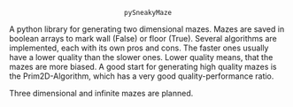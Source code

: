                                 pySneakyMaze

A python library for generating two dimensional mazes. Mazes are saved in
boolean arrays to mark wall (False) or floor (True). Several algorithms
are implemented, each with its own pros and cons. The faster ones usually
have a lower quality than the slower ones. Lower quality means, that the
mazes are more biased. A good start for generating high quality mazes is
the Prim2D-Algorithm, which has a very good quality-performance ratio.

Three dimensional and infinite mazes are planned.
